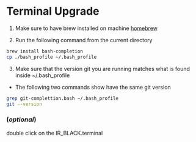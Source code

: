# Terminal Upgrade

1. Make sure to have brew installed on machine [homebrew](https://brew.sh)

2. Run the following command from the current directory

```bash
brew install bash-completion
cp ./bash_profile ~/.bash_profile
```

3. Make sure that the version git you are running matches what is found inside ~/.bash_profile
* The following two commands show have the same git version
```bash
grep git-complettion.bash ~/.bash_profile
git --version
```

### (*optional*)
double click on the IR_BLACK.terminal
